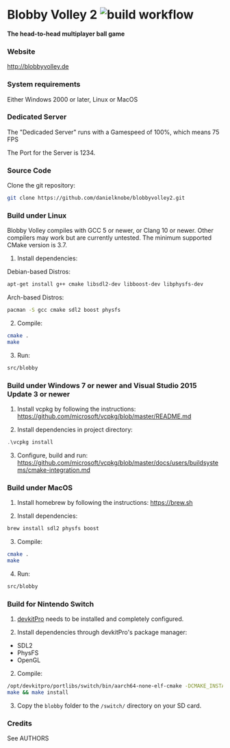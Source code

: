 # Blobby Volley 2 ![build workflow](https://github.com/danielknobe/blobbyvolley2/actions/workflows/main.yaml/badge.svg)
**The head-to-head multiplayer ball game**

### Website
 http://blobbyvolley.de

### System requirements
Either Windows 2000 or later, Linux or MacOS

### Dedicated Server
The "Dedicaded Server" runs with a Gamespeed of 100%, which means 75 FPS

The Port for the Server is 1234.

### Source Code
Clone the git repository:
```bash
git clone https://github.com/danielknobe/blobbyvolley2.git
```

### Build under Linux
Blobby Volley compiles with GCC 5 or newer, or Clang 10 or newer.
Other compilers may work but are currently untested. The minimum supported
CMake version is 3.7.

1. Install dependencies:

Debian-based Distros:
```bash
apt-get install g++ cmake libsdl2-dev libboost-dev libphysfs-dev
```
Arch-based Distros:
```bash
pacman -S gcc cmake sdl2 boost physfs
```
2. Compile:
```bash
cmake .
make
```
3. Run:
```bash
src/blobby
```

### Build under Windows 7 or newer and Visual Studio 2015 Update 3 or newer
1. Install vcpkg by following the instructions:
https://github.com/microsoft/vcpkg/blob/master/README.md

2. Install dependencies in project directory:
```powershell
.\vcpkg install
```

3. Configure, build and run:
https://github.com/microsoft/vcpkg/blob/master/docs/users/buildsystems/cmake-integration.md


### Build under MacOS
1. Install homebrew by following the instructions:
https://brew.sh

2. Install dependencies:
```bash
brew install sdl2 physfs boost
```
3. Compile:
```bash
cmake .
make
```
4. Run:
```bash
src/blobby
```

### Build for Nintendo Switch

1. [devkitPro](https://switchbrew.org/wiki/Setting_up_Development_Environment) needs to be installed and completely configured.

2. Install dependencies through devkitPro's package manager:

- SDL2
- PhysFS
- OpenGL

2. Compile:

```bash
/opt/devkitpro/portlibs/switch/bin/aarch64-none-elf-cmake -DCMAKE_INSTALL_PREFIX=./build-switch -S .
make && make install
```

3. Copy the `blobby` folder to the `/switch/` directory on your SD card.

### Credits
See AUTHORS
